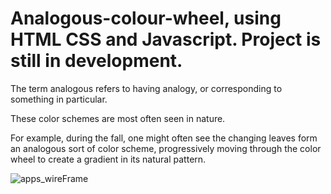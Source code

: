 # Analogous-colour-wheel, using HTML CSS and Javascript. Project is still in development.

The term analogous refers to having analogy, or corresponding to something in particular.

These color schemes are most often seen in nature. 

For example, during the fall, one might often see the changing leaves form an analogous sort of color scheme,
progressively moving through the color wheel to create a gradient in its natural pattern.



![apps_wireFrame](https://github.com/tadyPi/Analogous-colour-wheel/assets/129111332/04a07452-7b7c-4323-a17b-28c6b0d55f8d)
